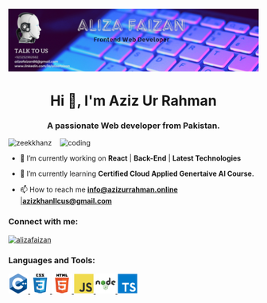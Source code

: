![logo](https://github.com/Alizafaizan/Alizafaizan/blob/main/Simple%20Technology%20LinkedIn%20Banner.png)
<h1 align="center">Hi 👋, I'm Aziz Ur Rahman</h1>
<h3 align="center">A passionate Web developer from Pakistan.</h3>

<img align="right" alt="coding" width="400" src=""/>

<p align="left"> <img src="https://komarev.com/ghpvc/?username=zeekkhanz&label=Profile%20views&color=0e75b6&style=flat" alt="zeekkhanz" /> </p>

- 🔭 I’m currently working on **React** | **Back-End** | **Latest Technologies**

- 🌱 I’m currently learning **Certified Cloud Applied Genertaive AI Course.**

- 📫 How to reach me **info@azizurrahman.online** |**azizkhanllcus@gmail.com**



<h3 align="left">Connect with me:</h3>
<p align="left">
<a href="https://linkedin.com/in/azizurrhman" target="blank"><img align="center" src="https://raw.githubusercontent.com/rahuldkjain/github-profile-readme-generator/master/src/images/icons/Social/linked-in-alt.svg" alt="alizafaizan" height="30" width="40" /></a>
</p>

<h3 align="left">Languages and Tools:</h3>
<p align="left"> <a href="https://www.w3schools.com/cpp/" target="_blank" rel="noreferrer"> <img src="https://raw.githubusercontent.com/devicons/devicon/master/icons/cplusplus/cplusplus-original.svg" alt="cplusplus" width="40" height="40"/> </a> <a href="https://www.w3schools.com/css/" target="_blank" rel="noreferrer"> <img src="https://raw.githubusercontent.com/devicons/devicon/master/icons/css3/css3-original-wordmark.svg" alt="css3" width="40" height="40"/> </a> <a href="https://www.w3.org/html/" target="_blank" rel="noreferrer"> <img src="https://raw.githubusercontent.com/devicons/devicon/master/icons/html5/html5-original-wordmark.svg" alt="html5" width="40" height="40"/> </a> <a href="https://developer.mozilla.org/en-US/docs/Web/JavaScript" target="_blank" rel="noreferrer"> <img src="https://raw.githubusercontent.com/devicons/devicon/master/icons/javascript/javascript-original.svg" alt="javascript" width="40" height="40"/> </a> <a href="https://nodejs.org" target="_blank" rel="noreferrer"> <img src="https://raw.githubusercontent.com/devicons/devicon/master/icons/nodejs/nodejs-original-wordmark.svg" alt="nodejs" width="40" height="40"/> </a> <a href="https://www.typescriptlang.org/" target="_blank" rel="noreferrer"> <img src="https://raw.githubusercontent.com/devicons/devicon/master/icons/typescript/typescript-original.svg" alt="typescript" width="40" height="40"/> </a> </p>


